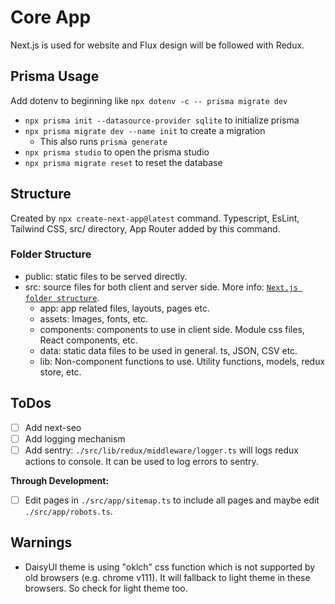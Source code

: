 # Core App

Next.js is used for website and Flux design will be followed with Redux.

## Prisma Usage

Add dotenv to beginning like `npx dotenv -c -- prisma migrate dev`

- `npx prisma init --datasource-provider sqlite` to initialize prisma
- `npx prisma migrate dev --name init` to create a migration
  - This also runs `prisma generate`
- `npx prisma studio` to open the prisma studio
- `npx prisma migrate reset` to reset the database

## Structure

Created by `npx create-next-app@latest` command. Typescript, EsLint, Tailwind CSS, src/ directory, App Router added by this command.

### Folder Structure

- public: static files to be served directly.
- src: source files for both client and server side. More info: [`Next.js folder structure`][Next.js Folder].
  - app: app related files, layouts, pages etc.
  - assets: Images, fonts, etc.
  - components: components to use in client side. Module css files, React components, etc.
  - data: static data files to be used in general. ts, JSON, CSV etc.
  - lib: Non-component functions to use. Utility functions, models, redux store, etc.

## ToDos

- [ ] Add next-seo
- [ ] Add logging mechanism
- [ ] Add sentry: `./src/lib/redux/middleware/logger.ts` will logs redux actions to console. It can be used to log errors to sentry.

**Through Development:**

- [ ] Edit pages in `./src/app/sitemap.ts` to include all pages and maybe edit `./src/app/robots.ts`.

## Warnings

- DaisyUI theme is using "oklch" css function which is not supported by old browsers (e.g. chrome v111). It will fallback to light theme in these browsers. So check for light theme too.

<!-- Links Used through document -->

[Next.js Folder]: https://nextjs.org/docs/getting-started/project-structure
